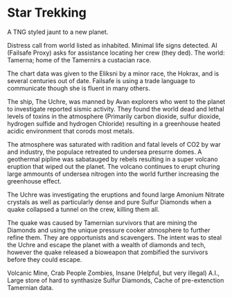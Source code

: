 # Star Trekking

A TNG styled jaunt to a new planet.

Distress call from world listed as inhabited. Minimal life signs detected. AI (Failsafe Proxy) asks for assistance locating her crew (they ded). The world: Tamerna; home of the Tamernirs a custacian race.

The chart data was given to the Eliksni by a minor race, the Hokrax, and is several centuries out of date. Failsafe is using a trade language to communicate though she is fluent in many others.

The ship, The Uchre, was manned by Avan explorers who went to the planet to investigate reported sismic activity. They found the world dead and lethal levels of toxins in the atmosphere (Primarily carbon dioxide, sulfur dioxide, hydrogen sulfide and hydrogen Chloride) resulting in a greenhouse heated acidic environment that corods most metals.

The atmosphere was saturated with radition and fatal levels of CO2 by war and industry, the populace retreated to undersea presurre domes. A geothermal pipline was sabatauged by rebels resulting in a super volcano eruption that wiped out the planet. The volcano continues to erupt churing large ammounts of undersea nitrogen into the world further increasing the greenhouse effect.

The Uchre was investigating the eruptions and found large Amonium Nitrate crystals as well as particularly dense and pure Sulfur Diamonds when a quake collapsed a tunnel on the crew, killing them all.

The quake was caused by Tamernian survivors that are mining the Diamonds and using the unique pressure cooker atmosphere to further refine them. They are opportunists and scavengers. The intent was to steal the Uchre and escape the planet with a wealth of diamonds and tech, however the quake released a bioweapon that zombified the survivors before they could escape.

Volcanic Mine, Crab People Zombies, Insane (Helpful, but very illegal) A.I., Large store of hard to synthasize Sulfur Diamonds, Cache of pre-extenction Tamernian data.